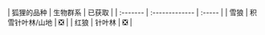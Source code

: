 <a name="wolf-variants"></a>
| 狐狸的品种 | 生物群系 | 已获取 |
| :------- | :------------- | :----- |
| 雪狼 | 积雪针叶林/山地 | ❎ |
| 红狼 | 针叶林 | ❎ |
